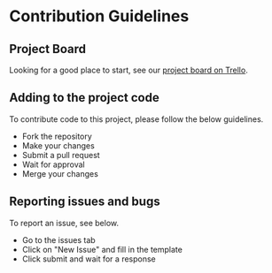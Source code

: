 # Contribution Guidelines

## Project Board
Looking for a good place to start, see our [project board on Trello](https://trello.com/b/ic9DcRhe/open-source-project).

## Adding to the project code
To contribute code to this project, please follow the below guidelines.

- Fork the repository
- Make your changes
- Submit a pull request
- Wait for approval
- Merge your changes

## Reporting issues and bugs
To report an issue, see below.

- Go to the issues tab
- Click on "New Issue" and fill in the template
- Click submit and wait for a response